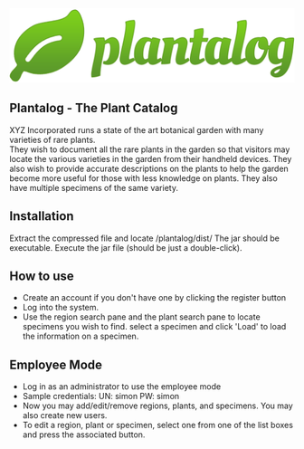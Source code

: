 ![Plantalog](/logo-main.png)

Plantalog - The Plant Catalog
-----------------------------

XYZ Incorporated runs a state of the art botanical garden with many varieties of rare plants.  
They wish to document all the rare plants in the garden so that visitors may locate the various 
varieties in the garden from their handheld devices.  They also wish to provide accurate 
descriptions on the plants to help the garden become more useful for those with less knowledge 
on plants. They also have multiple specimens of the same variety.

Installation
------------
Extract the compressed file and locate /plantalog/dist/
The jar should be executable.
Execute the jar file (should be just a double-click).

How to use
----------
* Create an account if you don't have one
by clicking the register button
* Log into the system.
* Use the region search pane and the plant search pane to locate specimens you
wish to find.  select a specimen and click 'Load' to load the information
on a specimen.

Employee Mode
----------
* Log in as an administrator to use the employee mode
* Sample credentials: UN: simon PW: simon
* Now you may add/edit/remove regions, plants, and specimens. You may also
create new users.
* To edit a region, plant or specimen, select one from one of the list boxes and
press the associated button.